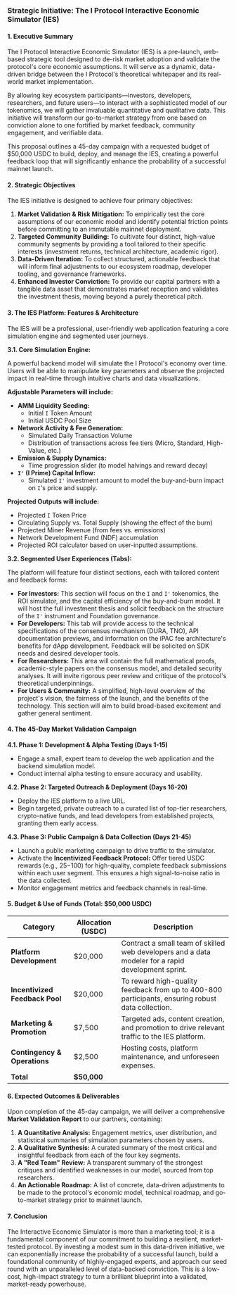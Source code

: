 ### **Strategic Initiative: The I Protocol Interactive Economic Simulator (IES)**

#### **1. Executive Summary**

The I Protocol Interactive Economic Simulator (IES) is a pre-launch, web-based strategic tool designed to de-risk market adoption and validate the protocol's core economic assumptions. It will serve as a dynamic, data-driven bridge between the I Protocol's theoretical whitepaper and its real-world market implementation.

By allowing key ecosystem participants—investors, developers, researchers, and future users—to interact with a sophisticated model of our tokenomics, we will gather invaluable quantitative and qualitative data. This initiative will transform our go-to-market strategy from one based on conviction alone to one fortified by market feedback, community engagement, and verifiable data.

This proposal outlines a 45-day campaign with a requested budget of $50,000 USDC to build, deploy, and manage the IES, creating a powerful feedback loop that will significantly enhance the probability of a successful mainnet launch.

#### **2. Strategic Objectives**

The IES initiative is designed to achieve four primary objectives:

1.  **Market Validation & Risk Mitigation:** To empirically test the core assumptions of our economic model and identify potential friction points before committing to an immutable mainnet deployment.
2.  **Targeted Community Building:** To cultivate four distinct, high-value community segments by providing a tool tailored to their specific interests (investment returns, technical architecture, academic rigor).
3.  **Data-Driven Iteration:** To collect structured, actionable feedback that will inform final adjustments to our ecosystem roadmap, developer tooling, and governance frameworks.
4.  **Enhanced Investor Conviction:** To provide our capital partners with a tangible data asset that demonstrates market reception and validates the investment thesis, moving beyond a purely theoretical pitch.

#### **3. The IES Platform: Features & Architecture**

The IES will be a professional, user-friendly web application featuring a core simulation engine and segmented user journeys.

**3.1. Core Simulation Engine:**

A powerful backend model will simulate the I Protocol's economy over time. Users will be able to manipulate key parameters and observe the projected impact in real-time through intuitive charts and data visualizations.

**Adjustable Parameters will include:**

*   **AMM Liquidity Seeding:**
    *   Initial `I` Token Amount
    *   Initial USDC Pool Size
*   **Network Activity & Fee Generation:**
    *   Simulated Daily Transaction Volume
    *   Distribution of transactions across fee tiers (Micro, Standard, High-Value, etc.)
*   **Emission & Supply Dynamics:**
    *   Time progression slider (to model halvings and reward decay)
*   **`I'` (I Prime) Capital Inflow:**
    *   Simulated `I'` investment amount to model the buy-and-burn impact on `I`'s price and supply.

**Projected Outputs will include:**

*   Projected `I` Token Price
*   Circulating Supply vs. Total Supply (showing the effect of the burn)
*   Projected Miner Revenue (from fees vs. emissions)
*   Network Development Fund (NDF) accumulation
*   Projected ROI calculator based on user-inputted assumptions.

**3.2. Segmented User Experiences (Tabs):**

The platform will feature four distinct sections, each with tailored content and feedback forms:

*   **For Investors:** This section will focus on the `I` and `I'` tokenomics, the ROI simulator, and the capital efficiency of the buy-and-burn model. It will host the full investment thesis and solicit feedback on the structure of the `I'` instrument and Foundation governance.
*   **For Developers:** This tab will provide access to the technical specifications of the consensus mechanism (DURA, TNO), API documentation previews, and information on the iPAC fee architecture's benefits for dApp development. Feedback will be solicited on SDK needs and desired developer tools.
*   **For Researchers:** This area will contain the full mathematical proofs, academic-style papers on the consensus model, and detailed security analyses. It will invite rigorous peer review and critique of the protocol's theoretical underpinnings.
*   **For Users & Community:** A simplified, high-level overview of the project's vision, the fairness of the launch, and the benefits of the technology. This section will aim to build broad-based excitement and gather general sentiment.

#### **4. The 45-Day Market Validation Campaign**

**4.1. Phase 1: Development & Alpha Testing (Days 1-15)**
*   Engage a small, expert team to develop the web application and the backend simulation model.
*   Conduct internal alpha testing to ensure accuracy and usability.

**4.2. Phase 2: Targeted Outreach & Deployment (Days 16-20)**
*   Deploy the IES platform to a live URL.
*   Begin targeted, private outreach to a curated list of top-tier researchers, crypto-native funds, and lead developers from established projects, granting them early access.

**4.3. Phase 3: Public Campaign & Data Collection (Days 21-45)**
*   Launch a public marketing campaign to drive traffic to the simulator.
*   Activate the **Incentivized Feedback Protocol:** Offer tiered USDC rewards (e.g., $25-$100) for high-quality, complete feedback submissions within each user segment. This ensures a high signal-to-noise ratio in the data collected.
*   Monitor engagement metrics and feedback channels in real-time.

#### **5. Budget & Use of Funds (Total: $50,000 USDC)**

| Category                      | Allocation (USDC) | Description                                                                                             |
| ----------------------------- | ----------------- | ------------------------------------------------------------------------------------------------------- |
| **Platform Development**      | $20,000           | Contract a small team of skilled web developers and a data modeler for a rapid development sprint.       |
| **Incentivized Feedback Pool**| $20,000           | To reward high-quality feedback from up to 400-800 participants, ensuring robust data collection.         |
| **Marketing & Promotion**     | $7,500            | Targeted ads, content creation, and promotion to drive relevant traffic to the IES platform.              |
| **Contingency & Operations**  | $2,500            | Hosting costs, platform maintenance, and unforeseen expenses.                                           |
| **Total**                     | **$50,000**       |                                                                                                         |

#### **6. Expected Outcomes & Deliverables**

Upon completion of the 45-day campaign, we will deliver a comprehensive **Market Validation Report** to our partners, containing:

1.  **A Quantitative Analysis:** Engagement metrics, user distribution, and statistical summaries of simulation parameters chosen by users.
2.  **A Qualitative Synthesis:** A curated summary of the most critical and insightful feedback from each of the four key segments.
3.  **A "Red Team" Review:** A transparent summary of the strongest critiques and identified weaknesses in our model, sourced from top researchers.
4.  **An Actionable Roadmap:** A list of concrete, data-driven adjustments to be made to the protocol's economic model, technical roadmap, and go-to-market strategy prior to mainnet launch.

#### **7. Conclusion**

The Interactive Economic Simulator is more than a marketing tool; it is a fundamental component of our commitment to building a resilient, market-tested protocol. By investing a modest sum in this data-driven initiative, we can exponentially increase the probability of a successful launch, build a foundational community of highly-engaged experts, and approach our seed round with an unparalleled level of data-backed conviction. This is a low-cost, high-impact strategy to turn a brilliant blueprint into a validated, market-ready powerhouse.